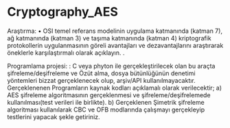 # Cryptography_AES
Araştırma: • OSI temel referans modelinin uygulama katmanında (katman 7), ağ katmanında (katman 3) ve taşıma katmanında (katman 4) kriptografik protokollerin uygulanmasının göreli avantajları ve dezavantajlarını araştırarak öneklerle karşılaştırmalı olarak açıklayın. .

Programlama projesi: : C veya phyton ile gerçekleştirilecek olan bu araçta şifreleme/deşifreleme ve Özüt alma, dosya bütünlüğünün denetimi yöntemleri bizzat gerçeklenecek olup, arşiv/API kullanılmayacaktır. Gerçeklenenen Programların kaynak kodları açıklamalı olarak verilecektir;
a) AES şifreleme algoritmasının gerçeklenmesi ve şifreleme/deşifrelemede kullanılması(test verileri ile birlikte).
b) Gerçeklenen Şimetrik şifreleme algoritması kullanılarak CBC ve OFB modlarında çalışmayı gerçekleyip testlerini yapacak şekle getiriniz.
